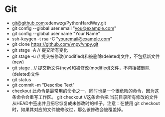 # Git
- git@github.com:edenwzg/PythonHardWay.git
- git config --global user.email "you@example.com"
- git config --global user.name "Your Name"
- ssh-keygen -t rsa -C "youremail@example.com"
- git clone https://github.com/vnpy/vnpy.git
- git stage -A  // 提交所有变化
- git stage -u  // 提交被修改(modified)和被删除(deleted)文件，不包括新文件(new)
- git stage .   // 提交新文件(new)和被修改(modified)文件，不包括被删除(deleted)文件
- git status
- git commit -m "Describe Text"
- checkout 此命令是最常用的命令之一，同时也是一个很危险的命令，因为这条命令会重写工作区。
    git checkout //这条命令把 当前目录所有修改的文件 从HEAD中签出并且把它恢复成未修改时的样子。注意：在使用 git checkout 时，如果其对应的文件被修改过，那么该修改会被覆盖掉。

